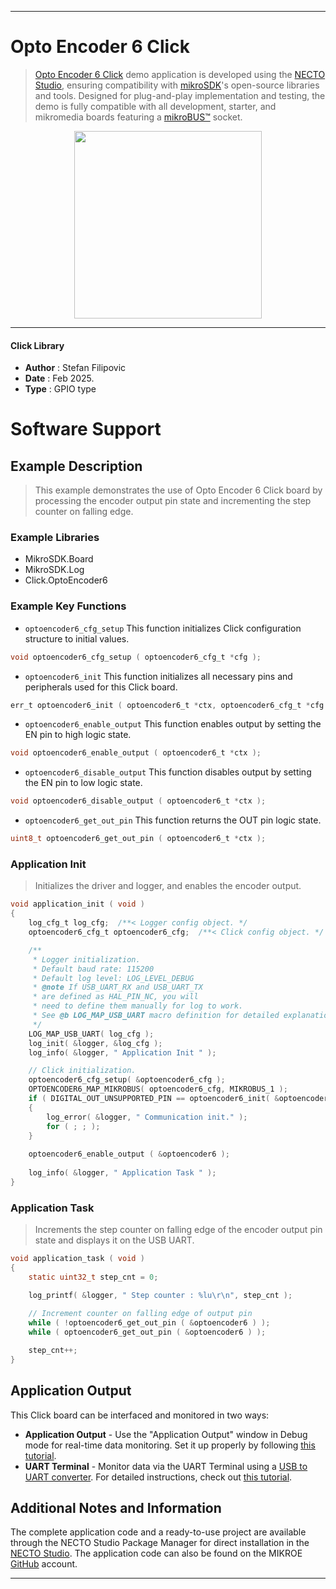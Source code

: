 
---
# Opto Encoder 6 Click

> [Opto Encoder 6 Click](https://www.mikroe.com/?pid_product=MIKROE-6569) demo application is developed using
the [NECTO Studio](https://www.mikroe.com/necto), ensuring compatibility with [mikroSDK](https://www.mikroe.com/mikrosdk)'s
open-source libraries and tools. Designed for plug-and-play implementation and testing, the demo is fully compatible with
all development, starter, and mikromedia boards featuring a [mikroBUS&trade;](https://www.mikroe.com/mikrobus) socket.

<p align="center">
  <img src="https://www.mikroe.com/?pid_product=MIKROE-6569&image=1" height=300px>
</p>

---

#### Click Library

- **Author**        : Stefan Filipovic
- **Date**          : Feb 2025.
- **Type**          : GPIO type

# Software Support

## Example Description

> This example demonstrates the use of Opto Encoder 6 Click board by processing
the encoder output pin state and incrementing the step counter on falling edge.

### Example Libraries

- MikroSDK.Board
- MikroSDK.Log
- Click.OptoEncoder6

### Example Key Functions

- `optoencoder6_cfg_setup` This function initializes Click configuration structure to initial values.
```c
void optoencoder6_cfg_setup ( optoencoder6_cfg_t *cfg );
```

- `optoencoder6_init` This function initializes all necessary pins and peripherals used for this Click board.
```c
err_t optoencoder6_init ( optoencoder6_t *ctx, optoencoder6_cfg_t *cfg );
```

- `optoencoder6_enable_output` This function enables output by setting the EN pin to high logic state.
```c
void optoencoder6_enable_output ( optoencoder6_t *ctx );
```

- `optoencoder6_disable_output` This function disables output by setting the EN pin to low logic state.
```c
void optoencoder6_disable_output ( optoencoder6_t *ctx );
```

- `optoencoder6_get_out_pin` This function returns the OUT pin logic state.
```c
uint8_t optoencoder6_get_out_pin ( optoencoder6_t *ctx );
```

### Application Init

> Initializes the driver and logger, and enables the encoder output.

```c
void application_init ( void )
{
    log_cfg_t log_cfg;  /**< Logger config object. */
    optoencoder6_cfg_t optoencoder6_cfg;  /**< Click config object. */

    /** 
     * Logger initialization.
     * Default baud rate: 115200
     * Default log level: LOG_LEVEL_DEBUG
     * @note If USB_UART_RX and USB_UART_TX 
     * are defined as HAL_PIN_NC, you will 
     * need to define them manually for log to work. 
     * See @b LOG_MAP_USB_UART macro definition for detailed explanation.
     */
    LOG_MAP_USB_UART( log_cfg );
    log_init( &logger, &log_cfg );
    log_info( &logger, " Application Init " );

    // Click initialization.
    optoencoder6_cfg_setup( &optoencoder6_cfg );
    OPTOENCODER6_MAP_MIKROBUS( optoencoder6_cfg, MIKROBUS_1 );
    if ( DIGITAL_OUT_UNSUPPORTED_PIN == optoencoder6_init( &optoencoder6, &optoencoder6_cfg ) ) 
    {
        log_error( &logger, " Communication init." );
        for ( ; ; );
    }
    
    optoencoder6_enable_output ( &optoencoder6 );
    
    log_info( &logger, " Application Task " );
}
```

### Application Task

> Increments the step counter on falling edge of the encoder output pin state and displays it on the USB UART.

```c
void application_task ( void )
{
    static uint32_t step_cnt = 0;

    log_printf( &logger, " Step counter : %lu\r\n", step_cnt );
    
    // Increment counter on falling edge of output pin
    while ( !optoencoder6_get_out_pin ( &optoencoder6 ) );
    while ( optoencoder6_get_out_pin ( &optoencoder6 ) );

    step_cnt++;
}
```

## Application Output

This Click board can be interfaced and monitored in two ways:
- **Application Output** - Use the "Application Output" window in Debug mode for real-time data monitoring.
Set it up properly by following [this tutorial](https://www.youtube.com/watch?v=ta5yyk1Woy4).
- **UART Terminal** - Monitor data via the UART Terminal using
a [USB to UART converter](https://www.mikroe.com/click/interface/usb?interface*=uart,uart). For detailed instructions,
check out [this tutorial](https://help.mikroe.com/necto/v2/Getting%20Started/Tools/UARTTerminalTool).

## Additional Notes and Information

The complete application code and a ready-to-use project are available through the NECTO Studio Package Manager for 
direct installation in the [NECTO Studio](https://www.mikroe.com/necto). The application code can also be found on
the MIKROE [GitHub](https://github.com/MikroElektronika/mikrosdk_click_v2) account.

---
